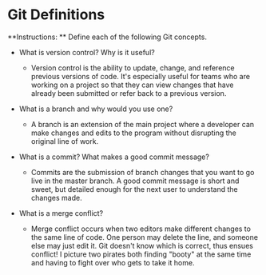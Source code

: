# Git Definitions

**Instructions: ** Define each of the following Git concepts.

* What is version control?  Why is it useful?
	- Version control is the ability to update, change, and reference previous versions of code. It's especially useful for teams who are working on a project so that they can view changes that have already been submitted or refer back to a previous version.

* What is a branch and why would you use one?
	- A branch is an extension of the main project where a developer can make changes and edits to the program without disrupting the original line of work.

* What is a commit? What makes a good commit message?
	- Commits are the submission of branch changes that you want to go live in the master branch. A good commit message is short and sweet, but detailed enough for the next user to understand the changes made.

* What is a merge conflict?
	- Merge conflict occurs when two editors make different changes to the same line of code. One person may delete the line, and someone else may just edit it. Git doesn't know which is correct, thus ensues conflict! I picture two pirates both finding "booty" at the same time and having to fight over who gets to take it home. 